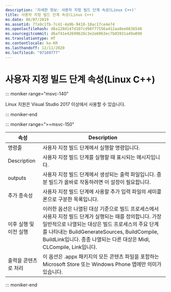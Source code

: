```yaml
---
description: '자세한 정보: 사용자 지정 빌드 단계 속성(Linux C++)'
title: 사용자 지정 빌드 단계 속성(Linux C++)
ms.date: 06/07/2019
ms.assetid: 77a9c1fb-7c41-4a9b-9418-18ac17ce4e74
ms.openlocfilehash: d8a120d147d107cd96f77556a412aa8ee6636548
ms.sourcegitcommit: d6af41e42699628c3e2e6063ec7b03931a49a098
ms.translationtype: HT
ms.contentlocale: ko-KR
ms.lasthandoff: 12/11/2020
ms.locfileid: "97169777"
---
```

# <a name="custom-build-step-properties-linux-c"></a>사용자 지정 빌드 단계 속성(Linux C++)

::: moniker range="msvc-140"

Linux 지원은 Visual Studio 2017 이상에서 사용할 수 있습니다.

::: moniker-end

::: moniker range=">=msvc-150"

| 속성 | Description |
|--|--|
| 명령줄 | 사용자 지정 빌드 단계에서 실행할 명령입니다. |
| Description | 사용자 지정 빌드 단계를 실행할 때 표시되는 메시지입니다. |
| outputs | 사용자 지정 빌드 단계에서 생성되는 출력 파일입니다. 증분 빌드가 올바로 작동하려면 이 설정이 필요합니다. |
| 추가 종속성 | 사용자 지정 빌드 단계에 사용할 추가 입력 파일의 세미콜론으로 구분한 목록입니다. |
| 이후 실행 및 이전 실행 | 이러한 옵션은 나열된 대상 기준으로 빌드 프로세스에서 사용자 지정 빌드 단계가 실행되는 때를 정의합니다. 가장 일반적으로 나열되는 대상은 빌드 프로세스의 주요 단계를 나타내는 BuildGenerateSources, BuildCompile, BuildLink입니다. 종종 나열되는 다른 대상은 Midl, CLCompile, Link입니다. |
| 출력을 콘텐츠로 처리 | 이 옵션은 .appx 패키지의 모든 콘텐츠 파일을 포함하는 Microsoft Store 또는 Windows Phone 앱에만 의미가 있습니다. |

::: moniker-end
